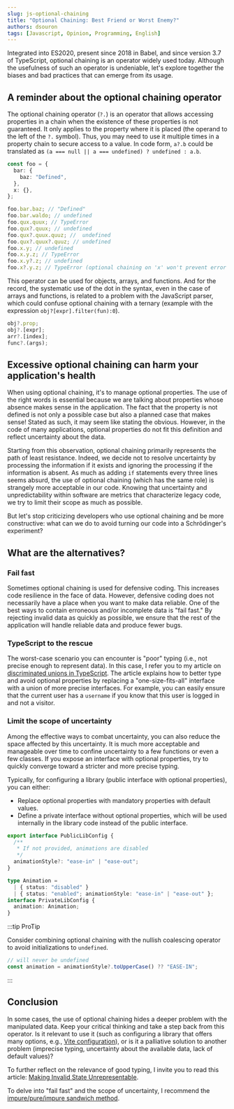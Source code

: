 ```yaml
---
slug: js-optional-chaining
title: "Optional Chaining: Best Friend or Worst Enemy?"
authors: dsouron
tags: [Javascript, Opinion, Programming, English]
---
```


Integrated into ES2020, present since 2018 in Babel, and since version 3.7 of TypeScript, optional chaining is an operator widely used today. Although the usefulness of such an operator is undeniable, let's explore together the biases and bad practices that can emerge from its usage.

<!--truncate-->

## A reminder about the optional chaining operator

The optional chaining operator (`?.`) is an operator that allows accessing properties in a chain when the existence of these properties is not guaranteed. It only applies to the property where it is placed (the operand to the left of the `?.` symbol). Thus, you may need to use it multiple times in a property chain to secure access to a value. In code form, `a?.b` could be translated as `(a === null || a === undefined) ? undefined : a.b`.

```ts
const foo = {
  bar: {
    baz: "Defined",
  },
  x: {},
};

foo.bar.baz; // "Defined"
foo.bar.waldo; // undefined
foo.qux.quux; // TypeError
foo.qux?.quux; // undefined
foo.qux?.quux.quuz; //  undefined
foo.qux?.quux?.quuz; // undefined
foo.x.y; // undefined
foo.x.y.z; // TypeError
foo.x.y?.z; // undefined
foo.x?.y.z; // TypeError (optional chaining on 'x' won't prevent error on 'y')
```

This operator can be used for objects, arrays, and functions. And for the record, the systematic use of the dot in the syntax, even in the case of arrays and functions, is related to a problem with the JavaScript parser, which could confuse optional chaining with a ternary (example with the expression `obj?[expr].filter(fun):0`).

```ts
obj?.prop;
obj?.[expr];
arr?.[index];
func?.(args);
```

## Excessive optional chaining can harm your application's health

When using optional chaining, it's to manage optional properties. The use of the right words is essential because we are talking about properties whose absence makes sense in the application. The fact that the property is not defined is not only a possible case but also a planned case that makes sense! Stated as such, it may seem like stating the obvious. However, in the code of many applications, optional properties do not fit this definition and reflect uncertainty about the data.

Starting from this observation, optional chaining primarily represents the path of least resistance. Indeed, we decide not to resolve uncertainty by processing the information if it exists and ignoring the processing if the information is absent. As much as adding `if` statements every three lines seems absurd, the use of optional chaining (which has the same role) is strangely more acceptable in our code. Knowing that uncertainty and unpredictability within software are metrics that characterize legacy code, we try to limit their scope as much as possible.

But let's stop criticizing developers who use optional chaining and be more constructive: what can we do to avoid turning our code into a Schrödinger's experiment?

## What are the alternatives?

### Fail fast

Sometimes optional chaining is used for defensive coding. This increases code resilience in the face of data. However, defensive coding does not necessarily have a place when you want to make data reliable. One of the best ways to contain erroneous and/or incomplete data is "fail fast." By rejecting invalid data as quickly as possible, we ensure that the rest of the application will handle reliable data and produce fewer bugs.

### TypeScript to the rescue

The worst-case scenario you can encounter is "poor" typing (i.e., not precise enough to represent data). In this case, I refer you to my article on [discriminated unions in TypeScript](./ts-discriminated-union). The article explains how to better type and avoid optional properties by replacing a "one-size-fits-all" interface with a union of more precise interfaces. For example, you can easily ensure that the current user has a `username` if you know that this user is logged in and not a visitor.

### Limit the scope of uncertainty

Among the effective ways to combat uncertainty, you can also reduce the space affected by this uncertainty. It is much more acceptable and manageable over time to confine uncertainty to a few functions or even a few classes. If you expose an interface with optional properties, try to quickly converge toward a stricter and more precise typing.

Typically, for configuring a library (public interface with optional properties), you can either:

- Replace optional properties with mandatory properties with default values.
- Define a private interface without optional properties, which will be used internally in the library code instead of the public interface.

```ts
export interface PublicLibConfig {
  /**
   * If not provided, animations are disabled
   */
  animationStyle?: "ease-in" | "ease-out";
}

type Animation =
  | { status: "disabled" }
  | { status: "enabled"; animationStyle: "ease-in" | "ease-out" };
interface PrivateLibConfig {
  animation: Animation;
}
```

:::tip ProTip

Consider combining optional chaining with the nullish coalescing operator to avoid initializations to `undefined`.

```ts
// will never be undefined
const animation = animationStyle?.toUpperCase() ?? "EASE-IN";
```

:::

## Conclusion

In some cases, the use of optional chaining hides a deeper problem with the manipulated data. Keep your critical thinking and take a step back from this operator. Is it relevant to use it (such as configuring a library that offers many options, e.g., [Vite configuration](https://github.com/vitejs/vite/blob/c78e4099e502876a2ab23fd8163455d8172ff5b7/packages/vite/src/node/config.ts#L103)), or is it a palliative solution to another problem (imprecise typing, uncertainty about the available data, lack of default values)?

To further reflect on the relevance of good typing, I invite you to read this article: [Making Invalid State Unrepresentable](https://hugotunius.se/2020/05/16/making-invalid-state-unrepresentable.html).

To delve into "fail fast" and the scope of uncertainty, I recommend the [impure/pure/impure sandwich method](https://blog.ploeh.dk/2020/03/02/impureim-sandwich/).